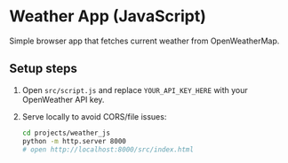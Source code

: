 # Weather App (JavaScript)

Simple browser app that fetches current weather from OpenWeatherMap.

## Setup steps 
1) Open `src/script.js` and replace `YOUR_API_KEY_HERE` with your OpenWeather API key.
2) Serve locally to avoid CORS/file issues:

   ```bash
   cd projects/weather_js
   python -m http.server 8000
   # open http://localhost:8000/src/index.html
   ```
